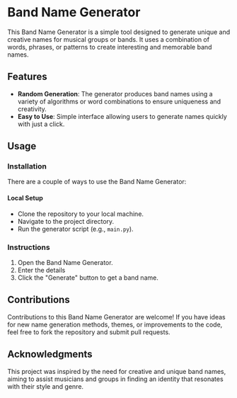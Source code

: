 # Band Name Generator

This Band Name Generator is a simple tool designed to generate unique and creative names for musical groups or bands. It uses a combination of words, phrases, or patterns to create interesting and memorable band names.

## Features

- **Random Generation**: The generator produces band names using a variety of algorithms or word combinations to ensure uniqueness and creativity.
- **Easy to Use**: Simple interface allowing users to generate names quickly with just a click.

## Usage

### Installation

There are a couple of ways to use the Band Name Generator:

#### Local Setup

- Clone the repository to your local machine.
- Navigate to the project directory.
- Run the generator script (e.g., `main.py`).

### Instructions

1. Open the Band Name Generator.
2. Enter the details
3. Click the "Generate" button to get a band name.

## Contributions

Contributions to this Band Name Generator are welcome! If you have ideas for new name generation methods, themes, or improvements to the code, feel free to fork the repository and submit pull requests.

## Acknowledgments

This project was inspired by the need for creative and unique band names, aiming to assist musicians and groups in finding an identity that resonates with their style and genre.